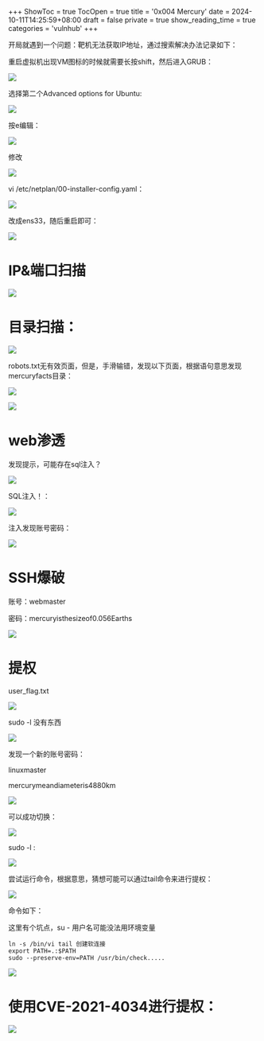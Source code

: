 +++
ShowToc = true
TocOpen = true
title = '0x004 Mercury'
date = 2024-10-11T14:25:59+08:00
draft = false
private = true
show_reading_time = true
categories = 'vulnhub'
+++



开局就遇到一个问题：靶机无法获取IP地址，通过搜索解决办法记录如下：

重启虚拟机出现VM图标的时候就需要长按shift，然后进入GRUB：

![](/vulnhub_img/WEBRESOURCE813ca0f6ce86d53c24b1862908bf683e截图.png)

选择第二个Advanced options for Ubuntu:

![](/vulnhub_img/WEBRESOURCE41b83a18e48bf0054e408f052bb781b5截图.png)

按e编辑：

![](/vulnhub_img/WEBRESOURCE1cac39334ab07943bfbee4d9eda8a3ee截图.png)

修改

![](/vulnhub_img/WEBRESOURCEf44f2aa84809261a3aab6afd2c62ae87截图.png)

vi /etc/netplan/00-installer-config.yaml：

![](/vulnhub_img/WEBRESOURCEb851afecdc059a38417f5ca206a807f7截图.png)

改成ens33，随后重启即可：

![](/vulnhub_img/WEBRESOURCEf450dfa90e0953af37122fdfba7632b6截图.png)

# IP&端口扫描

![](/vulnhub_img/WEBRESOURCE924bc2595f28b8fcb760f2c4281a2467截图.png)


# 目录扫描：

![](/vulnhub_img/WEBRESOURCE83fc40ba45e07807aec93f8f9e463505截图.png)

robots.txt无有效页面，但是，手滑输错，发现以下页面，根据语句意思发现mercuryfacts目录：

![](/vulnhub_img/WEBRESOURCE28fcf0bc9ccb263f8edac002773aa226截图.png)

![](/vulnhub_img/WEBRESOURCE0d51ae14207ba33901c72a41704da006截图.png)

# web渗透

发现提示，可能存在sql注入？

![](/vulnhub_img/WEBRESOURCEa3e5cdf3841d13add279eadf42d7e5e6截图.png)

SQL注入！：

![](/vulnhub_img/WEBRESOURCEc9542df307fb30364ea18a50b02e1231截图.png)

注入发现账号密码：

![](/vulnhub_img/WEBRESOURCE8cc83d12618d2473bb14829fba7a5675截图.png)

# SSH爆破

账号：webmaster

密码：mercuryisthesizeof0.056Earths

![](/vulnhub_img/WEBRESOURCE31ba0ad457a5bdf0c9912b651df1a619截图.png)

# 提权

user_flag.txt

![](/vulnhub_img/WEBRESOURCEd0a1311e27b1c24aeb1c6b44798a258c截图.png)

sudo -l 没有东西

![](/vulnhub_img/WEBRESOURCE7906d55b068b8c0719de73135367174a截图.png)

发现一个新的账号密码：

linuxmaster

mercurymeandiameteris4880km

![](/vulnhub_img/WEBRESOURCE28e0dabd793b6b4cade949157b1059e8截图.png)

可以成功切换：

![](/vulnhub_img/WEBRESOURCEe1c27381ea1d479da806a3584c77ecf2截图.png)

sudo -l :

![](/vulnhub_img/WEBRESOURCE4ee19b49f17096e466076aa7b6c43ee7截图.png)

尝试运行命令，根据意思，猜想可能可以通过tail命令来进行提权：

![](/vulnhub_img/WEBRESOURCEf7b7e38fc77bb8ee6aca1a6d7744d782截图.png)


命令如下：

这里有个坑点，su -  用户名可能没法用环境变量

```
ln -s /bin/vi tail 创建软连接
export PATH=.:$PATH
sudo --preserve-env=PATH /usr/bin/check..... 
```

![](/vulnhub_img/WEBRESOURCE56b15f3df9cb30a5556ead8a732189b7截图.png)

# 使用CVE-2021-4034进行提权：

![](/vulnhub_img/WEBRESOURCEb3e24cab91b55ae4f677c784682f36d7截图.png)
